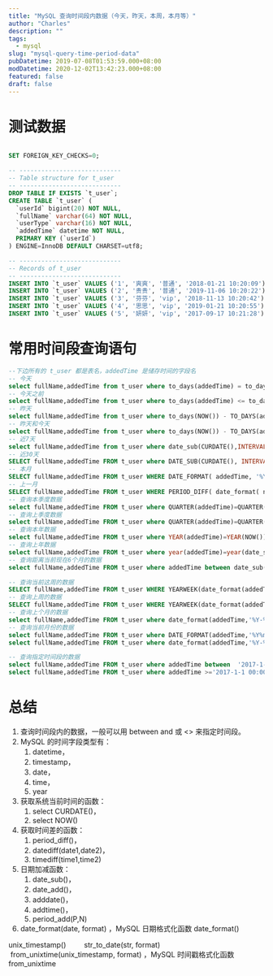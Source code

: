 ```yaml
---
title: "MySQL 查询时间段内数据（今天，昨天，本周，本月等）"
author: "Charles"
description: ""
tags:
  - mysql
slug: "mysql-query-time-period-data"
pubDatetime: 2019-07-08T01:53:59.000+08:00
modDatetime: 2020-12-02T13:42:23.000+08:00
featured: false
draft: false
---
```


# 测试数据

```sql

SET FOREIGN_KEY_CHECKS=0;

-- ----------------------------
-- Table structure for t_user
-- ----------------------------
DROP TABLE IF EXISTS `t_user`;
CREATE TABLE `t_user` (
  `userId` bigint(20) NOT NULL,
  `fullName` varchar(64) NOT NULL,
  `userType` varchar(16) NOT NULL,
  `addedTime` datetime NOT NULL,
  PRIMARY KEY (`userId`)
) ENGINE=InnoDB DEFAULT CHARSET=utf8;

-- ----------------------------
-- Records of t_user
-- ----------------------------
INSERT INTO `t_user` VALUES ('1', '爽爽', '普通', '2018-01-21 10:20:09');
INSERT INTO `t_user` VALUES ('2', '贵贵', '普通', '2019-11-06 10:20:22');
INSERT INTO `t_user` VALUES ('3', '芬芬', 'vip', '2018-11-13 10:20:42');
INSERT INTO `t_user` VALUES ('4', '思思', 'vip', '2019-01-21 10:20:55');
INSERT INTO `t_user` VALUES ('5', '妍妍', 'vip', '2017-09-17 10:21:28')；
```

# 常用时间段查询语句

```sql
--下边所有的 t_user 都是表名，addedTime 是储存时间的字段名
-- 今天
select fullName,addedTime from t_user where to_days(addedTime) = to_days(now());
-- 今天之前
select fullName,addedTime from t_user where to_days(addedTime) <= to_days(now());
-- 昨天
select fullName,addedTime from t_user where to_days(NOW()) - TO_DAYS(addedTime) = 1;
-- 昨天和今天
select fullName,addedTime from t_user where to_days(NOW()) - TO_DAYS(addedTime) <= 1;
-- 近7天
select fullName,addedTime from t_user where date_sub(CURDATE(),INTERVAL 7 DAY) <= DATE(addedTime);
-- 近30天
SELECT fullName,addedTime FROM t_user where DATE_SUB(CURDATE(), INTERVAL 30 DAY) <= date(addedTime);
-- 本月
SELECT fullName,addedTime FROM t_user WHERE DATE_FORMAT( addedTime, '%Y%m' ) = DATE_FORMAT( CURDATE() , '%Y%m' );
-- 上一月
SELECT fullName,addedTime FROM t_user WHERE PERIOD_DIFF( date_format( now( ) , '%Y%m' ) , date_format( addedTime, '%Y%m' ) ) =1;
-- 查询本季度数据
select fullName,addedTime FROM t_user where QUARTER(addedTime)=QUARTER(now());
-- 查询上季度数据
select fullName,addedTime FROM t_user where QUARTER(addedTime)=QUARTER(DATE_SUB(now(),interval 1 QUARTER));
-- 查询本年数据
select fullName,addedTime FROM t_user where YEAR(addedTime)=YEAR(NOW());
-- 查询上年数据
select fullName,addedTime FROM t_user where year(addedTime)=year(date_sub(now(),interval 1 year));
-- 查询距离当前现在6个月的数据
select fullName,addedTime FROM t_user where addedTime between date_sub(now(),interval 6 month) and now();

-- 查询当前这周的数据
SELECT fullName,addedTime FROM t_user WHERE YEARWEEK(date_format(addedTime,'%Y-%m-%d')) = YEARWEEK(now());
-- 查询上周的数据
SELECT fullName,addedTime FROM t_user WHERE YEARWEEK(date_format(addedTime,'%Y-%m-%d')) = YEARWEEK(now())-1;
-- 查询上个月的数据
select fullName,addedTime FROM t_user where date_format(addedTime,'%Y-%m')=date_format(DATE_SUB(curdate(), INTERVAL 1 MONTH),'%Y-%m');
-- 查询当前月份的数据
select fullName,addedTime FROM t_user where DATE_FORMAT(addedTime,'%Y%m') = DATE_FORMAT(CURDATE(),'%Y%m');
select fullName,addedTime FROM t_user where date_format(addedTime,'%Y-%m')=date_format(now(),'%Y-%m');

-- 查询指定时间段的数据
select fullName,addedTime FROM t_user where addedTime between  '2017-1-1 00:00:00'  and '2018-1-1 00:00:00';
select fullName,addedTime FROM t_user where addedTime >='2017-1-1 00:00:00'  and addedTime < '2018-1-1 00:00:00';

```

# 总结

1. 查询时间段内的数据，一般可以用 between and 或 <> 来指定时间段。
2. MySQL 的时间字段类型有：
   1. datetime，
   2. timestamp，
   3. date，
   4. time，
   5. year
3. 获取系统当前时间的函数：
   1. select CURDATE()，
   2. select NOW()
4. 获取时间差的函数：
   1. period_diff()，
   2. datediff(date1,date2)，
   3. timediff(time1,time2)
5. 日期加减函数：
   1. date_sub()，
   2. date_add()，
   3. adddate()，
   4. addtime()，
   5. period_add(P,N)
6. date_format(date, format) ，MySQL 日期格式化函数 date_format()

unix_timestamp() 
       str_to_date(str, format) 
       from_unixtime(unix_timestamp, format) ，MySQL 时间戳格式化函数from_unixtime
